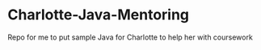 # Charlotte-Java-Mentoring
Repo for me to put sample Java for Charlotte to help her with coursework
